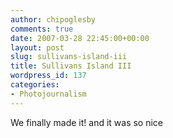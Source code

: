 ```yaml
---
author: chipoglesby
comments: true
date: 2007-03-28 22:45:00+00:00
layout: post
slug: sullivans-island-iii
title: Sullivans Island III
wordpress_id: 137
categories:
- Photojournalism
---
```


We finally made it! and it was so nice![![](http://bp0.blogger.com/_GlcbreYSTwI/RgrwOVaL5dI/AAAAAAAAACQ/0ZwCV6-fOTk/s400/craig.jpg)](http://bp0.blogger.com/_GlcbreYSTwI/RgrwOVaL5dI/AAAAAAAAACQ/0ZwCV6-fOTk/s1600-h/craig.jpg)
